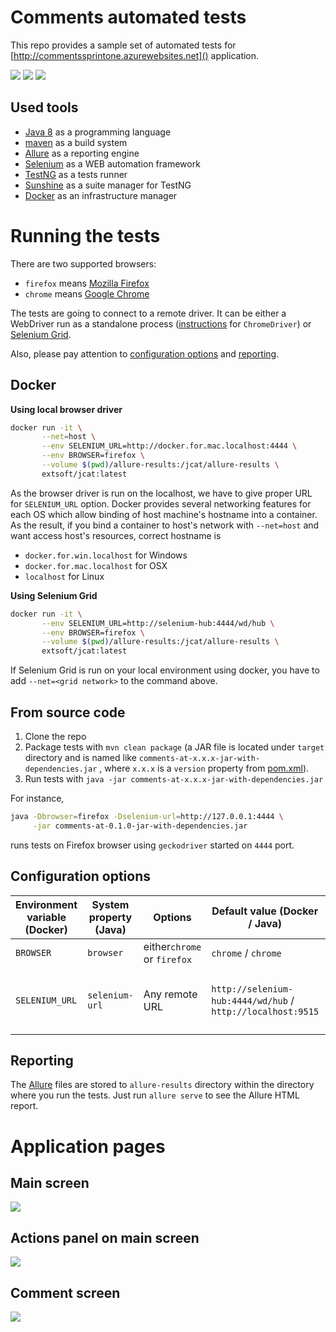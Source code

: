 # Comments automated tests
This repo provides a sample set of automated tests for [http://commentssprintone.azurewebsites.net]() application.

![](https://img.shields.io/github/license/extsoft/jcat.svg)
![](https://img.shields.io/docker/automated/extsoft/jcat.svg)
![](https://img.shields.io/docker/build/extsoft/jcat.svg)

## Used tools
- [Java 8](http://www.oracle.com/technetwork/java/javase/overview/java8-2100321.html) as a programming language
- [maven](https://maven.apache.org) as a build system
- [Allure](http://allure.qatools.ru) as a reporting engine
- [Selenium](https://www.seleniumhq.org) as a WEB automation framework
- [TestNG](http://testng.org/doc/) as a tests runner
- [Sunshine](https://github.com/tatools/sunshine/) as a suite manager for TestNG
- [Docker](https://www.docker.com) as an infrastructure manager

# Running the tests
There are two supported browsers:
- `firefox` means [Mozilla Firefox](https://www.mozilla.org)
- `chrome` means [Google Chrome](https://www.google.com/chrome/)

The tests are going to connect to a remote driver. It can be either a WebDriver run as a 
 standalone process ([instructions](https://github.com/SeleniumHQ/selenium/wiki/ChromeDriver#running-chromedriver-as-a-standalone-process) for `ChromeDriver`) or [Selenium Grid](https://www.seleniumhq.org/docs/07_selenium_grid.jsp).

Also, please pay attention to [configuration options](#configuration-options) and [reporting](#reporting).

## Docker
**Using local browser driver**
```bash
docker run -it \
       --net=host \
       --env SELENIUM_URL=http://docker.for.mac.localhost:4444 \
       --env BROWSER=firefox \
       --volume $(pwd)/allure-results:/jcat/allure-results \
       extsoft/jcat:latest
```

As the browser driver is run on the localhost, we have to give proper URL for `SELENIUM_URL` option. Docker provides several networking features for each OS which allow binding of host machine's hostname into a container. As the result, if you bind a container to host's network with `--net=host` and want access host's resources, correct hostname is
- `docker.for.win.localhost` for Windows
- `docker.for.mac.localhost` for OSX
- `localhost` for Linux

**Using Selenium Grid**
```bash
docker run -it \
       --env SELENIUM_URL=http://selenium-hub:4444/wd/hub \
       --env BROWSER=firefox \
       --volume $(pwd)/allure-results:/jcat/allure-results \
       extsoft/jcat:latest
```
If Selenium Grid is run on your local environment using docker, you have to add `--net=<grid network>` to the command above.

## From source code
1. Clone the repo
2. Package tests  with `mvn clean package` (a JAR file is located under `target` directory and is named like `comments-at-x.x.x-jar-with-dependencies.jar` , where `x.x.x` is a `version` property from [pom.xml](pom.xml)).
3. Run tests with `java -jar comments-at-x.x.x-jar-with-dependencies.jar`

For instance,
```bash
java -Dbrowser=firefox -Dselenium-url=http://127.0.0.1:4444 \
     -jar comments-at-0.1.0-jar-with-dependencies.jar
``` 
runs tests on Firefox browser using `geckodriver` started on `4444` port.

## Configuration options
Environment variable (Docker) | System property (Java) | Options | Default value (Docker / Java) | Description
---|---|---|---|---
`BROWSER` | `browser` | either`chrome` or `firefox` | `chrome` / `chrome` | A browser for testing
`SELENIUM_URL` | `selenium-url` |Any remote URL | `http://selenium-hub:4444/wd/hub` / `http://localhost:9515` | An URL to remove driver or Selenium Grid

## Reporting
The [Allure](http://allure.qatools.ru) files are stored to `allure-results` directory within the directory where you run the tests. Just run `allure serve` to see the Allure HTML report.

# Application pages
## Main screen
![](docs/pages/main-page.png)

## Actions panel on main screen
![](docs/pages/actions-panel.png)

## Comment screen
![](docs/pages/comment.png)
